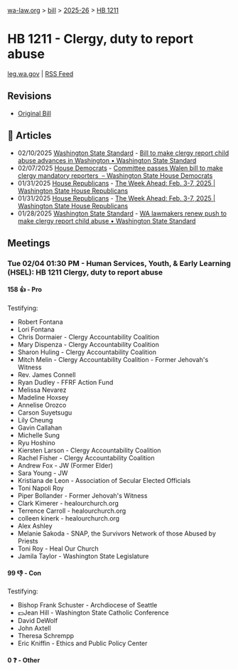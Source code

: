 [wa-law.org](/) > [bill](/bill/) > [2025-26](/bill/2025-26/) > [HB 1211](/bill/2025-26/hb/1211/)

# HB 1211 - Clergy, duty to report abuse
[leg.wa.gov](https://app.leg.wa.gov/billsummary?BillNumber=1211&Year=2025&Initiative=false) | [RSS Feed](./rss.xml)

## Revisions
* [Original Bill](1/)

## 📰 Articles
* 02/10/2025 [Washington State Standard](/org/washington_state_standard/) - [Bill to make clergy report child abuse advances in Washington • Washington State Standard](https://washingtonstatestandard.com/briefs/bill-to-make-clergy-report-child-abuse-advances-in-washington/#:~:text=House%20Bill%201211)
* 02/07/2025 [House Democrats](/org/house_democrats/) - [Committee passes Walen bill to make clergy mandatory reporters  – Washington State House Democrats](https://housedemocrats.wa.gov/blog/2025/02/07/committee-passes-walen-bill-to-make-clergy-mandatory-reporters/#:~:text=House%20Bill%201211)
* 01/31/2025 [House Republicans](/org/house_republicans/) - [The Week Ahead: Feb. 3-7, 2025 | Washington State House Republicans](http://houserepublicans.wa.gov/week/the-week-ahead-feb-3-7-2025/#:~:text=HB%201211)
* 01/31/2025 [House Republicans](/org/house_republicans/) - [The Week Ahead: Feb. 3-7, 2025 | Washington State House Republicans](https://houserepublicans.wa.gov/week/the-week-ahead-feb-3-7-2025/#:~:text=HB%201211)
* 01/28/2025 [Washington State Standard](/org/washington_state_standard/) - [WA lawmakers renew push to make clergy report child abuse • Washington State Standard](https://washingtonstatestandard.com/2025/01/28/washington-lawmakers-renew-push-to-make-clergy-report-child-abuse/#:~:text=House%20Bill%201211)

## Meetings
### Tue 02/04 01:30 PM - Human Services, Youth, & Early Learning (HSEL): HB 1211 Clergy, duty to report abuse
#### 158 👍 - Pro
Testifying:
* Robert Fontana
* Lori Fontana
* Chris Dormaier - Clergy Accountability Coalition
* Mary Dispenza - Clergy Accountability Coalition
* Sharon Huling - Clergy Accountability Coalition
* Mitch Melin - Clergy Accountability Coalition - Former Jehovah's Witness
* Rev. James Connell
* Ryan Dudley - FFRF Action Fund
* Melissa Nevarez
* Madeline Hoxsey
* Annelise Orozco
* Carson Suyetsugu
* Lily Cheung
* Gavin Callahan
* Michelle Sung
* Ryu Hoshino
* Kiersten Larson - Clergy Accountability Coalition
* Rachel Fisher - Clergy Accountability Coalition
* Andrew Fox - JW (Former Elder)
* Sara Young - JW
* Kristiana de Leon - Association of Secular Elected Officials
* Toni Napoli Roy
* Piper Bollander - Former Jehovah's Witness
* Clark Kimerer - healourchurch.org
* Terrence Carroll - healourchurch.org
* colleen kinerk - healourchurch.org
* Alex Ashley
* Melanie Sakoda - SNAP, the Survivors Network of those Abused by Priests
* Toni Roy - Heal Our Church
* Jamila Taylor - Washington State Legislature

#### 99 👎 - Con
Testifying:
* Bishop Frank Schuster - Archdiocese of Seattle
* 💵Jean Hill - Washington State Catholic Conference
* David DeWolf
* John Axtell
* Theresa Schrempp
* Eric Kniffin - Ethics and Public Policy Center

#### 0 ❓ - Other

